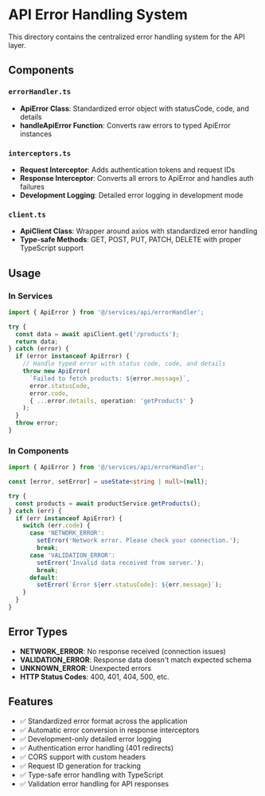 # API Error Handling System

This directory contains the centralized error handling system for the API layer.

## Components

### `errorHandler.ts`
- **ApiError Class**: Standardized error object with statusCode, code, and details
- **handleApiError Function**: Converts raw errors to typed ApiError instances

### `interceptors.ts`
- **Request Interceptor**: Adds authentication tokens and request IDs
- **Response Interceptor**: Converts all errors to ApiError and handles auth failures
- **Development Logging**: Detailed error logging in development mode

### `client.ts`
- **ApiClient Class**: Wrapper around axios with standardized error handling
- **Type-safe Methods**: GET, POST, PUT, PATCH, DELETE with proper TypeScript support

## Usage

### In Services
```typescript
import { ApiError } from '@/services/api/errorHandler';

try {
  const data = await apiClient.get('/products');
  return data;
} catch (error) {
  if (error instanceof ApiError) {
    // Handle typed error with status code, code, and details
    throw new ApiError(
      `Failed to fetch products: ${error.message}`,
      error.statusCode,
      error.code,
      { ...error.details, operation: 'getProducts' }
    );
  }
  throw error;
}
```

### In Components
```typescript
import { ApiError } from '@/services/api/errorHandler';

const [error, setError] = useState<string | null>(null);

try {
  const products = await productService.getProducts();
} catch (err) {
  if (err instanceof ApiError) {
    switch (err.code) {
      case 'NETWORK_ERROR':
        setError('Network error. Please check your connection.');
        break;
      case 'VALIDATION_ERROR':
        setError('Invalid data received from server.');
        break;
      default:
        setError(`Error ${err.statusCode}: ${err.message}`);
    }
  }
}
```

## Error Types

- **NETWORK_ERROR**: No response received (connection issues)
- **VALIDATION_ERROR**: Response data doesn't match expected schema
- **UNKNOWN_ERROR**: Unexpected errors
- **HTTP Status Codes**: 400, 401, 404, 500, etc.

## Features

- ✅ Standardized error format across the application
- ✅ Automatic error conversion in response interceptors
- ✅ Development-only detailed error logging
- ✅ Authentication error handling (401 redirects)
- ✅ CORS support with custom headers
- ✅ Request ID generation for tracking
- ✅ Type-safe error handling with TypeScript
- ✅ Validation error handling for API responses